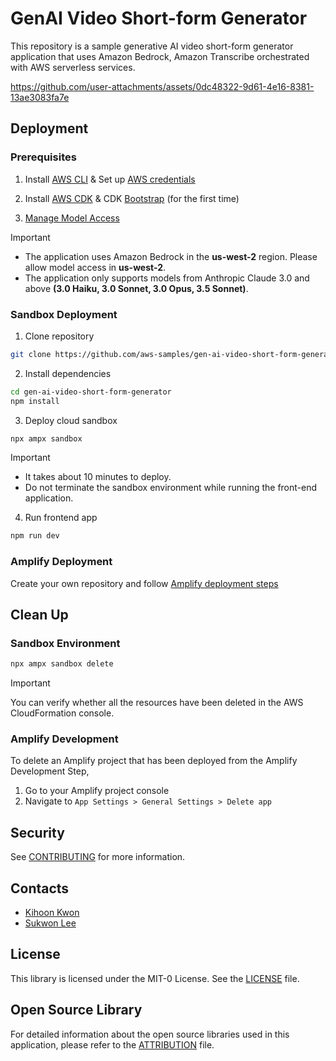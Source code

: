 # GenAI Video Short-form Generator

This repository is a sample generative AI video short-form generator application that uses Amazon Bedrock, Amazon Transcribe orchestrated with AWS serverless services.

https://github.com/user-attachments/assets/0dc48322-9d61-4e16-8381-13ae3083fa7e

## Deployment

### Prerequisites

1. Install [AWS CLI](https://docs.aws.amazon.com/cli/latest/userguide/getting-started-install.html) & Set up [AWS credentials](https://docs.aws.amazon.com/cli/latest/userguide/cli-configure-files.html)

2. Install [AWS CDK](https://docs.aws.amazon.com/cdk/v2/guide/getting_started.html#getting_started_install) & CDK [Bootstrap](https://docs.aws.amazon.com/cdk/v2/guide/bootstrapping-env.html#bootstrapping-howto) (for the first time)

3. [Manage Model Access](https://docs.aws.amazon.com/bedrock/latest/userguide/model-access.html)

> [!IMPORTANT]
> - The application uses Amazon Bedrock in the **us-west-2** region. Please allow model access in **us-west-2**.
> - The application only supports models from Anthropic Claude 3.0 and above **(3.0 Haiku, 3.0 Sonnet, 3.0 Opus, 3.5 Sonnet)**.

### Sandbox Deployment

1. Clone repository

```sh
git clone https://github.com/aws-samples/gen-ai-video-short-form-generator.git
```

2. Install dependencies

```sh
cd gen-ai-video-short-form-generator
npm install
```

3. Deploy cloud sandbox

```sh
npx ampx sandbox
```

> [!IMPORTANT]
> - It takes about 10 minutes to deploy.
> - Do not terminate the sandbox environment while running the front-end application.

4. Run frontend app

```sh
npm run dev
```

### Amplify Deployment

Create your own repository and follow [Amplify deployment steps](https://docs.amplify.aws/react/start/quickstart/#2-deploy-the-starter-app)

## Clean Up

### Sandbox Environment

```sh
npx ampx sandbox delete
```

> [!IMPORTANT]
> You can verify whether all the resources have been deleted in the AWS CloudFormation console.

### Amplify Development

To delete an Amplify project that has been deployed from the Amplify Development Step, 

1. Go to your Amplify project console
2. Navigate to `App Settings > General Settings > Delete app`

## Security

See [CONTRIBUTING](CONTRIBUTING.md#security-issue-notifications) for more information.

## Contacts

- [Kihoon Kwon](https://github.com/kyoonkwon)
- [Sukwon Lee](https://github.com/ltrain81)


## License

This library is licensed under the MIT-0 License. See the [LICENSE](LICENSE) file.

## Open Source Library

For detailed information about the open source libraries used in this application, please refer to the [ATTRIBUTION](ATTRIBUTION.md) file.
